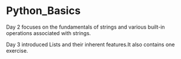 # Python_Basics
Day 2 focuses on the fundamentals of strings and various built-in operations associated with strings.

Day 3 introduced Lists and their inherent features.It also contains one exercise.
